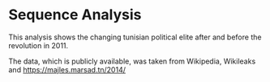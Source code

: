# Sequence Analysis

This analysis shows the changing tunisian political elite after and before the revolution in 2011.

The data, which is publicly available, was taken from Wikipedia, Wikileaks and https://majles.marsad.tn/2014/
